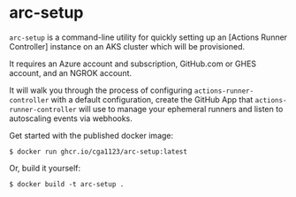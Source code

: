 # arc-setup

`arc-setup` is a command-line utility for quickly setting up an [Actions Runner
Controller] instance on an AKS cluster which will be provisioned.

It requires an Azure account and subscription, GitHub.com or GHES account, and
an NGROK account.

It will walk you through the process of configuring `actions-runner-controller`
with a default configuration, create the GitHub App that
`actions-runner-controller` will use to manage your ephemeral runners and
listen to autoscaling events via webhooks.

Get started with the published docker image:

```console
$ docker run ghcr.io/cga1123/arc-setup:latest
```

Or, build it yourself:

```console
$ docker build -t arc-setup .
```
